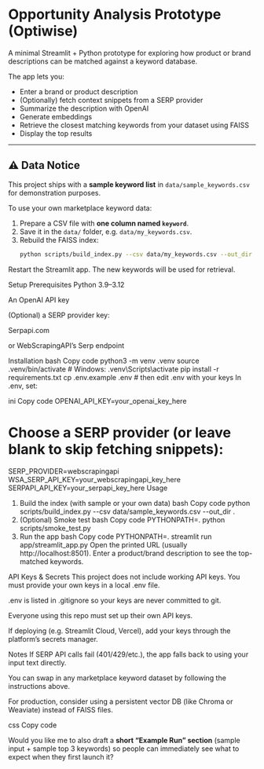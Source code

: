 
# Opportunity Analysis Prototype (Optiwise)

A minimal Streamlit + Python prototype for exploring how product or brand descriptions can be matched against a keyword database.

The app lets you:
- Enter a brand or product description
- (Optionally) fetch context snippets from a SERP provider
- Summarize the description with OpenAI
- Generate embeddings
- Retrieve the closest matching keywords from your dataset using FAISS
- Display the top results

---

## ⚠️ Data Notice
This project ships with a **sample keyword list** in `data/sample_keywords.csv` for demonstration purposes.

To use your own marketplace keyword data:
1. Prepare a CSV file with **one column named `keyword`**.
2. Save it in the `data/` folder, e.g. `data/my_keywords.csv`.
3. Rebuild the FAISS index:
   ```bash
   python scripts/build_index.py --csv data/my_keywords.csv --out_dir .
Restart the Streamlit app. The new keywords will be used for retrieval.

Setup
Prerequisites
Python 3.9–3.12

An OpenAI API key

(Optional) a SERP provider key:

Serpapi.com

or WebScrapingAPI’s Serp endpoint

Installation
bash
Copy code
python3 -m venv .venv
source .venv/bin/activate    # Windows: .venv\Scripts\activate
pip install -r requirements.txt
cp .env.example .env         # then edit .env with your keys
In .env, set:

ini
Copy code
OPENAI_API_KEY=your_openai_key_here

# Choose a SERP provider (or leave blank to skip fetching snippets):
SERP_PROVIDER=webscrapingapi
WSA_SERP_API_KEY=your_webscrapingapi_key_here
SERPAPI_API_KEY=your_serpapi_key_here
Usage
1) Build the index (with sample or your own data)
bash
Copy code
python scripts/build_index.py --csv data/sample_keywords.csv --out_dir .
2) (Optional) Smoke test
bash
Copy code
PYTHONPATH=. python scripts/smoke_test.py
3) Run the app
bash
Copy code
PYTHONPATH=. streamlit run app/streamlit_app.py
Open the printed URL (usually http://localhost:8501).
Enter a product/brand description to see the top-matched keywords.

API Keys & Secrets
This project does not include working API keys.
You must provide your own keys in a local .env file.

.env is listed in .gitignore so your keys are never committed to git.

Everyone using this repo must set up their own API keys.

If deploying (e.g. Streamlit Cloud, Vercel), add your keys through the platform’s secrets manager.

Notes
If SERP API calls fail (401/429/etc.), the app falls back to using your input text directly.

You can swap in any marketplace keyword dataset by following the instructions above.

For production, consider using a persistent vector DB (like Chroma or Weaviate) instead of FAISS files.

css
Copy code

Would you like me to also draft a **short “Example Run” section** (sample input + sample top 3 keywords) so people can immediately see what to expect when they first launch it?
